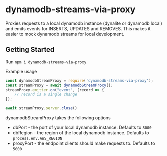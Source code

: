 # dynamodb-streams-via-proxy

Proxies requests to a local dynamodb instance (dynalite or dynamodb local) and emits events for INSERTS, UPDATES and REMOVES. This makes it easier to mock dynamodb streams for local development.

## Getting Started

Run `npm i dynamodb-streams-via-proxy`

Example usage

```javascript
const dynamodbStreamProxy = require('dynamodb-streams-via-proxy');
const streamProxy = await dynamodbStreamProxy();
streamProxy.emitter.on("event", (record => {
	// record is a single change
});

await streamProxy.server.close()
```

dynamodbStreamProxy takes the following options

* dbPort - the port of your local dynamodb instance. Defaults to `8000`
* dbRegion - the region of the local dynamodb instance. Defaults to `process.env.AWS_REGION`
* proxyPort - the endpoint clients should make requests to. Defaults to `5000`
